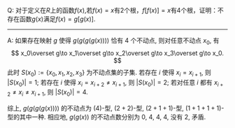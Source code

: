 Q: 对于定义在$R$上的函数$f(x)$,若$f(x)=x$有2个根，$f[f(x)]=x$有4个根，证明：不存在函数$g(x)$满足$f(x)=g[g(x)]$.

***

A: 如果存在映射 $g$ 使得 $g(g(g(g(x))))$ 恰有 $4$ 个不动点, 则对任意不动点 $x_0$, 有
$$
x_0\overset g\to x_1\overset g\to x_2\overset g\to x_3\overset g\to x_0.
$$
此时 $S(x_0):=\{x_0,x_1,x_2,x_3\}$ 为不动点集的子集. 若存在 $i$ 使得 $x_i=x_{i+1}$, 则 $|S(x_0)|=1$; 若存在 $i$ 使得 $x_i=x_{i+2}\neq x_{i+1}$, 则 $|S(x_0)|=2$; 若对任意 $i$ 都有 $x_{i+2}\neq x_i\neq x_{i+1}$, 则 $|S(x_0)|=4$.

综上, $g(g(g(g(x))))$ 的不动点为 $(4)$-型, $(2+2)$-型, $(2+1+1)$-型, $(1+1+1+1)$-型的其中一种. 相应地, $g(g(x))$ 的不动点数分别为 $0$, $4$, $4$, $4$, 没有 $2$, 矛盾.

